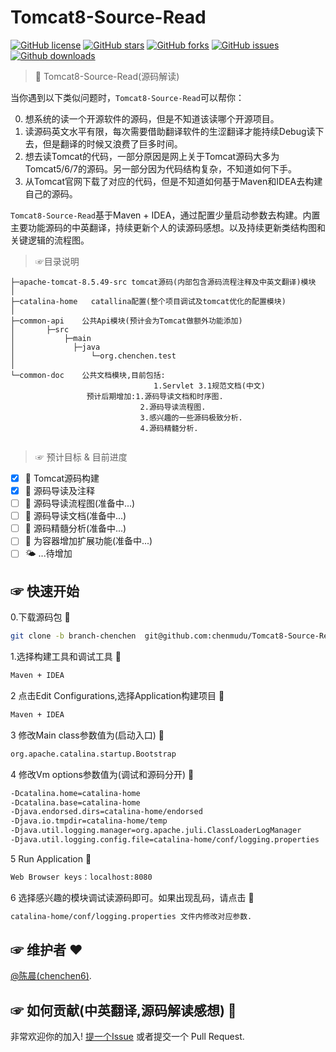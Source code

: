 # Tomcat8-Source-Read
[![GitHub license](https://img.shields.io/github/license/chenmudu/Tomcat8-Source-Read?color=pink&label=license%F0%9F%A4%AB&style=flat-square)](https://github.com/chenmudu/Tomcat8-Source-Read/blob/master/LICENSE)
[![GitHub stars](https://img.shields.io/github/stars/chenmudu/Tomcat8-Source-Read?color=pink&label=%E2%AD%90&logoColor=black)](https://github.com/chenmudu/Tomcat8-Source-Read/stargazers)
[![GitHub forks](https://img.shields.io/github/forks/chenmudu/Tomcat8-Source-Read?color=pink&label=%F0%9F%90%B7%28fork%29)](https://github.com/chenmudu/Tomcat8-Source-Read/network)
[![GitHub issues](https://img.shields.io/github/issues/chenmudu/Tomcat8-Source-Read?label=%F0%9F%98%95%28issue%29&style=social)](https://github.com/chenmudu/Tomcat8-Source-Read/issues)
[![Github downloads](https://img.shields.io/github/downloads/chenmudu/Tomcat8-Source-Read/total?style=social)](https://codeload.github.com/chenmudu/Tomcat8-Source-Read/zip/master)

> 💪 Tomcat8-Source-Read(源码解读)

当你遇到以下类似问题时，`Tomcat8-Source-Read`可以帮你：

0. 想系统的读一个开源软件的源码，但是不知道该读哪个开源项目。
0. 读源码英文水平有限，每次需要借助翻译软件的生涩翻译才能持续Debug读下去，但是翻译的时候又浪费了巨多时间。
0. 想去读Tomcat的代码，一部分原因是网上关于Tomcat源码大多为Tomcat5/6/7的源码。另一部分因为代码结构复杂，不知道如何下手。
0. 从Tomcat官网下载了对应的代码，但是不知道如何基于Maven和IDEA去构建自己的源码。

`Tomcat8-Source-Read`基于Maven + IDEA，通过配置少量启动参数去构建。内置主要功能源码的中英翻译，持续更新个人的读源码感想。以及持续更新类结构图和关键逻辑的流程图。

> ☞目录说明
```
├─apache-tomcat-8.5.49-src tomcat源码(内部包含源码流程注释及中英文翻译)模块
│  
├─catalina-home   catallina配置(整个项目调试及tomcat优化的配置模块)
│  
├─common-api    公共Api模块(预计会为Tomcat做额外功能添加)
│       ├─src
│ 	        ├─main
│  		      ├─java
│ 		          └─org.chenchen.test
│  	      
└─common-doc    公共文档模块,目前包括:
                                1.Servlet 3.1规范文档(中文)
                 预计后期增加:1.源码导读文档和时序图.
                             2.源码导读流程图.
                             3.感兴趣的一些源码极致分析.
                             4.源码精髓分析.
                    
```

> ☞ 预计目标 & 目前进度

- [x] 🍉 Tomcat源码构建
- [x] 🍎 源码导读及注释
- [ ] 🍓 源码导读流程图(准备中...)
- [ ] 🍍 源码导读文档(准备中...)
- [ ] 🍌 源码精髓分析(准备中...)
- [ ] 🥑 为容器增加扩展功能(准备中...)
- [ ] 🌤 ...待增加

## ☞ 快速开始

0.下载源码包 🍉

```sh
git clone -b branch-chenchen  git@github.com:chenmudu/Tomcat8-Source-Read.git
```
1.选择构建工具和调试工具 🍓

```sh
Maven + IDEA
```

2 点击Edit Configurations,选择Application构建项目 🍍

```sh
Maven + IDEA
```
3 修改Main class参数值为(启动入口) 🍌

```sh
org.apache.catalina.startup.Bootstrap
```

4 修改Vm options参数值为(调试和源码分开) 🍎

```sh
-Dcatalina.home=catalina-home 
-Dcatalina.base=catalina-home 
-Djava.endorsed.dirs=catalina-home/endorsed 
-Djava.io.tmpdir=catalina-home/temp 
-Djava.util.logging.manager=org.apache.juli.ClassLoaderLogManager 
-Djava.util.logging.config.file=catalina-home/conf/logging.properties
```

5 Run Application 🥑

```sh
Web Browser keys：localhost:8080
```
6 选择感兴趣的模块调试读源码即可。如果出现乱码，请点击 🍅
```sh
catalina-home/conf/logging.properties 文件内修改对应参数.
```

## ☞ 维护者 ❤

[@陈晨(chenchen6)](https://github.com/chenmudu).

## ☞ 如何贡献(中英翻译,源码解读感想)  💪 

非常欢迎你的加入! [提一个Issue](https://github.com/chenmudu/Tomcat8-Source-Read/issues/new) 或者提交一个 Pull Request.